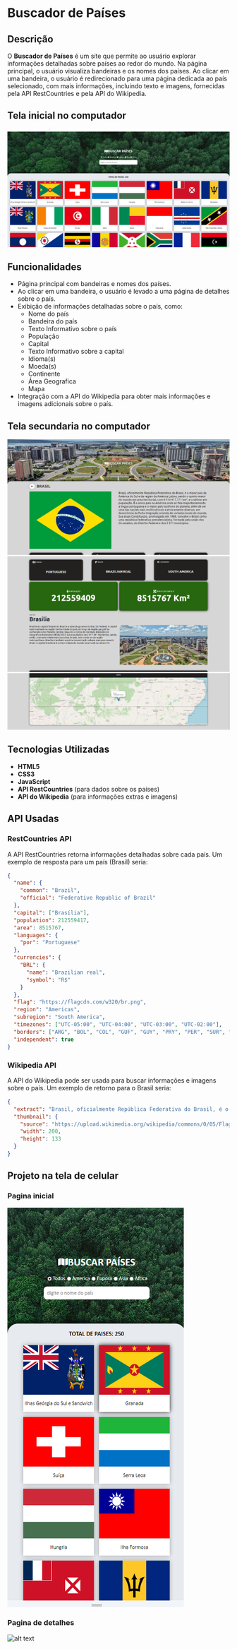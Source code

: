 # Buscador de Países

## Descrição

O **Buscador de Países** é um site que permite ao usuário explorar informações detalhadas sobre países ao redor do mundo. Na página principal, o usuário visualiza bandeiras e os nomes dos países. Ao clicar em uma bandeira, o usuário é redirecionado para uma página dedicada ao país selecionado, com mais informações, incluindo texto e imagens, fornecidas pela API RestCountries e pela API do Wikipedia.

## Tela inicial no computador
![alt text](image.png)

## Funcionalidades

- Página principal com bandeiras e nomes dos países.
- Ao clicar em uma bandeira, o usuário é levado a uma página de detalhes sobre o país.
- Exibição de informações detalhadas sobre o país, como:
  - Nome do país
  - Bandeira do país
  - Texto Informativo sobre o país
  - População
  - Capital
  - Texto Informativo sobre a capital
  - Idioma(s)
  - Moeda(s)
  - Continente
  - Área Geografica
  - Mapa
- Integração com a API do Wikipedia para obter mais informações e imagens adicionais sobre o país.

## Tela secundaria no computador
![alt text](image-2.png)
![alt text](image-3.png)
![alt text](image-4.png)

## Tecnologias Utilizadas

- **HTML5**
- **CSS3**
- **JavaScript**
- **API RestCountries** (para dados sobre os países)
- **API do Wikipedia** (para informações extras e imagens)

## API Usadas

### RestCountries API

A API RestCountries retorna informações detalhadas sobre cada país. Um exemplo de resposta para um país (Brasil) seria:

```json
{
  "name": {
    "common": "Brazil",
    "official": "Federative Republic of Brazil"
  },
  "capital": ["Brasília"],
  "population": 212559417,
  "area": 8515767,
  "languages": {
    "por": "Portuguese"
  },
  "currencies": {
    "BRL": {
      "name": "Brazilian real",
      "symbol": "R$"
    }
  },
  "flag": "https://flagcdn.com/w320/br.png",
  "region": "Americas",
  "subregion": "South America",
  "timezones": ["UTC-05:00", "UTC-04:00", "UTC-03:00", "UTC-02:00"],
  "borders": ["ARG", "BOL", "COL", "GUF", "GUY", "PRY", "PER", "SUR", "URY", "VEN"],
  "independent": true
}
```

### Wikipedia API

A API do Wikipedia pode ser usada para buscar informações e imagens sobre o país. Um exemplo de retorno para o Brasil seria:

```json
{
  "extract": "Brasil, oficialmente República Federativa do Brasil, é o maior país da América do Sul e da região da América Latina, sendo o quinto maior do mundo em área territorial, com 8 510 417,771 km², e o sétimo em população. É o único país na América onde se fala majoritariamente a língua portuguesa e o maior país lusófono do planeta, além de ser uma das nações mais multiculturais e etnicamente diversas, em decorrência da forte imigração oriunda de variados locais do mundo. Sua atual Constituição, promulgada em 1988, concebe o Brasil como uma república federativa presidencialista, formada pela união dos 26 estados, do Distrito Federal e dos 5 571 municípios.",
  "thumbnail": {
    "source": "https://upload.wikimedia.org/wikipedia/commons/0/05/Flag_of_Brazil.svg",
    "width": 200,
    "height": 133
  }
}
```

## Projeto na tela de celular
### Pagina inicial
![alt text](image-5.png)
### Pagina de detalhes
![alt text](image-1.png)
